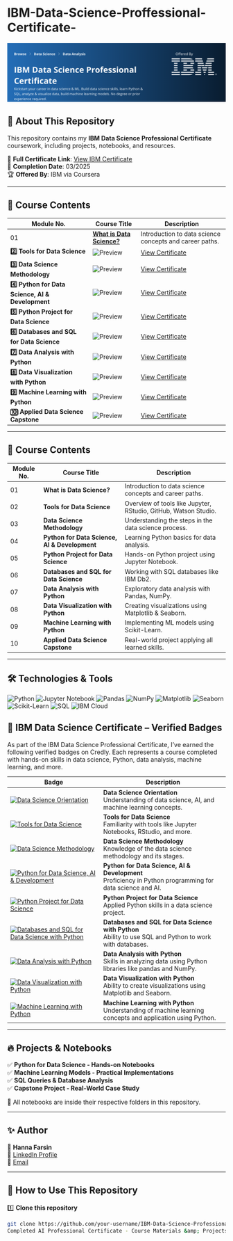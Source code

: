 # IBM-Data-Science-Proffessional-Certificate-
![IBM Data Science Professional Certificate](https://github.com/hannafarsin/IBM-Data-Science-Proffessional-Certificate-/blob/main/IBM%20Data%20Science%20Professional%20Certificate.png)

## 📜 About This Repository  
This repository contains my **IBM Data Science Professional Certificate** coursework, including projects, notebooks, and resources.  

📜 **Full Certificate Link**: [View IBM Certificate](your-full-certificate-link)  
📅 **Completion Date**: 03/2025  
🏆 **Offered By**: IBM via Coursera  

---

## 📂 Course Contents
| Module No. | Course Title | Description |
|------------|------------------------------|--------------------------------------------|
| 01 | [**What is Data Science?**](#what-is-data-science) | Introduction to data science concepts and career paths. |
| **2️⃣ Tools for Data Science** | ![Preview](your-image-link-2) | [View Certificate](your-certificate-link-2) |
| **3️⃣ Data Science Methodology** | ![Preview](your-image-link-3) | [View Certificate](your-certificate-link-3) |
| **4️⃣ Python for Data Science, AI & Development** | ![Preview](your-image-link-4) | [View Certificate](your-certificate-link-4) |
| **5️⃣ Python Project for Data Science** | ![Preview](your-image-link-5) | [View Certificate](your-certificate-link-5) |
| **6️⃣ Databases and SQL for Data Science** | ![Preview](your-image-link-6) | [View Certificate](your-certificate-link-6) |
| **7️⃣ Data Analysis with Python** | ![Preview](your-image-link-7) | [View Certificate](your-certificate-link-7) |
| **8️⃣ Data Visualization with Python** | ![Preview](your-image-link-8) | [View Certificate](your-certificate-link-8) |
| **9️⃣ Machine Learning with Python** | ![Preview](your-image-link-9) | [View Certificate](your-certificate-link-9) |
| **🔟 Applied Data Science Capstone** | ![Preview](your-image-link-10) | [View Certificate](your-certificate-link-10) |

---

## 📂 Course Contents  
| Module No. | Course Title | Description |
|------------|------------------------------|--------------------------------------------|
| 01 | **What is Data Science?** | Introduction to data science concepts and career paths. |
| 02 | **Tools for Data Science** | Overview of tools like Jupyter, RStudio, GitHub, Watson Studio. |
| 03 | **Data Science Methodology** | Understanding the steps in the data science process. |
| 04 | **Python for Data Science, AI & Development** | Learning Python basics for data analysis. |
| 05 | **Python Project for Data Science** | Hands-on Python project using Jupyter Notebook. |
| 06 | **Databases and SQL for Data Science** | Working with SQL databases like IBM Db2. |
| 07 | **Data Analysis with Python** | Exploratory data analysis with Pandas, NumPy. |
| 08 | **Data Visualization with Python** | Creating visualizations using Matplotlib & Seaborn. |
| 09 | **Machine Learning with Python** | Implementing ML models using Scikit-Learn. |
| 10 | **Applied Data Science Capstone** | Real-world project applying all learned skills. |

---

## 🛠 Technologies & Tools  
![Python](https://img.shields.io/badge/Python-3776AB?style=for-the-badge&logo=python&logoColor=white)
![Jupyter Notebook](https://img.shields.io/badge/Jupyter_Notebook-F37626?style=for-the-badge&logo=jupyter&logoColor=white)
![Pandas](https://img.shields.io/badge/Pandas-150458?style=for-the-badge&logo=pandas&logoColor=white)
![NumPy](https://img.shields.io/badge/NumPy-013243?style=for-the-badge&logo=numpy&logoColor=white)
![Matplotlib](https://img.shields.io/badge/Matplotlib-11557C?style=for-the-badge&logo=matplotlib&logoColor=white)
![Seaborn](https://img.shields.io/badge/Seaborn-1E2A38?style=for-the-badge&logo=python&logoColor=white)
![Scikit-Learn](https://img.shields.io/badge/Scikit--Learn-F7931E?style=for-the-badge&logo=scikit-learn&logoColor=white)
![SQL](https://img.shields.io/badge/SQL-336791?style=for-the-badge&logo=postgresql&logoColor=white)
![IBM Cloud](https://img.shields.io/badge/IBM_Cloud-1F70C1?style=for-the-badge&logo=IBM&logoColor=white)
  


## 🏅 IBM Data Science Certificate – Verified Badges

As part of the IBM Data Science Professional Certificate, I’ve earned the following verified badges on Credly. Each represents a course completed with hands-on skills in data science, Python, data analysis, machine learning, and more.

| Badge | Description |
|-------|-------------|
| [![Data Science Orientation](https://images.credly.com/size/340x340/images/5fc2d535-e716-46c4-881a-f4822b8da0e5/Cognitive_Class_-_What_is_Data_Science.png)](https://www.credly.com/earner/earned/badge/541e5d41-e939-4fae-809c-1595587a32cc) | **Data Science Orientation**<br>Understanding of data science, AI, and machine learning concepts. |
| [![Tools for Data Science](https://images.credly.com/size/340x340/images/1447954e-9923-4703-a647-eac80e5f0682/image.png)](https://www.credly.com/earner/earned/badge/09e29505-3d56-4946-9b2b-8a6b73b01fd8) | **Tools for Data Science**<br>Familiarity with tools like Jupyter Notebooks, RStudio, and more. |
| [![Data Science Methodology](https://images.credly.com/size/340x340/images/46defa53-a922-47bd-94ea-b43488f5cd8a/Data_Science_Methodology_Foundational.png)](https://www.credly.com/earner/earned/badge/f219d9c3-7a3e-4278-900b-ade6ea7cea6f) | **Data Science Methodology**<br>Knowledge of the data science methodology and its stages. |
| [![Python for Data Science, AI & Development](https://images.credly.com/size/340x340/images/40bee502-a5b3-4365-90e7-57eed5067594/image.png)](https://www.credly.com/badges/fc4cfdb7-f0f3-4b23-8f96-7116668fa055) | **Python for Data Science, AI & Development**<br>Proficiency in Python programming for data science and AI. |
| [![Python Project for Data Science](https://images.credly.com/size/340x340/images/4dd14b9d-2750-43bc-a5f6-27970c0de0fa/image.png)](https://www.credly.com/badges/d75a5911-2144-4551-882f-ceec6ddcc1f4) | **Python Project for Data Science**<br>Applied Python skills in a data science project. |
| [![Databases and SQL for Data Science with Python](https://images.credly.com/size/340x340/images/4dd14b9d-2750-43bc-a5f6-27970c0de0fa/image.png)](https://www.credly.com/badges/56ab7565-ca84-4d44-821a-cbee109de602) | **Databases and SQL for Data Science with Python**<br>Ability to use SQL and Python to work with databases. |
| [![Data Analysis with Python](https://images.credly.com/size/340x340/images/950038fc-2519-4f79-8827-f71caf0f5095/image.png)](https://www.credly.com/badges/3e492045-1669-40ca-aa03-fbd09382ebb0) | **Data Analysis with Python**<br>Skills in analyzing data using Python libraries like pandas and NumPy. |
| [![Data Visualization with Python](https://images.credly.com/size/340x340/images/9da3eedf-fda3-4e81-bb46-d174b4699bf1/image.png)](https://www.credly.com/badges/d920feea-6563-4993-866d-959707e90020) | **Data Visualization with Python**<br>Ability to create visualizations using Matplotlib and Seaborn. |
| [![Machine Learning with Python](https://images.credly.com/size/340x340/images/f283df3d-1780-4c2d-947d-fc80eae0953b/image.png)](https://www.credly.com/badges/ddbe8883-fbbe-4834-8f04-e2400065510c) | **Machine Learning with Python**<br>Understanding of machine learning concepts and application using Python. |

---


## 🔥 Projects & Notebooks  
✅ **Python for Data Science - Hands-on Notebooks**  
✅ **Machine Learning Models - Practical Implementations**  
✅ **SQL Queries & Database Analysis**  
✅ **Capstone Project - Real-World Case Study**  

📌 All notebooks are inside their respective folders in this repository.

---

## ✨ Author  
👤 **Hanna Farsin**  
🔗 [LinkedIn Profile](https://www.linkedin.com/in/hanna-farsin)  
📧 [Email](hannafarsin@gmail.com)  

---

## 📢 How to Use This Repository  
1️⃣ **Clone this repository**  
```bash
git clone https://github.com/your-username/IBM-Data-Science-Professional-certificate.git
Completed AI Professional Certificate - Course Materials &amp; Projects
